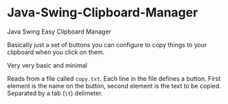# Java-Swing-Clipboard-Manager
Java Swing Easy Clipboard Manager

Basically just a set of buttons you can configure to copy things to your clipboard when you click on them. 

Very very basic and minimal

Reads from a file called ```copy.txt```. Each line in the file defines a button. First element is the name on the button, second element is the text to be copied. Separated by a tab (```\t```) delimeter. 

